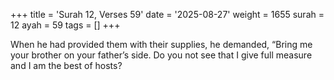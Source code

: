 +++
title = 'Surah 12, Verses 59'
date = '2025-08-27'
weight = 1655
surah = 12
ayah = 59
tags = []
+++

When he had provided them with their supplies, he demanded, “Bring me your brother on your father’s side. Do you not see that I give full measure and I am the best of hosts?